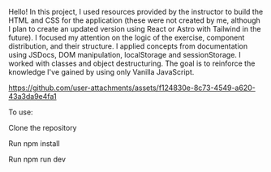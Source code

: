 Hello! In this project, I used resources provided by the instructor to build the HTML and CSS for the application (these were not created by me, although I plan to create an updated version using React or Astro with Tailwind in the future).
I focused my attention on the logic of the exercise, component distribution, and their structure.
I applied concepts from documentation using JSDocs, DOM manipulation, localStorage and sessionStorage. 
I worked with classes and object destructuring. The goal is to reinforce the knowledge I've gained by using only Vanilla JavaScript.


https://github.com/user-attachments/assets/f124830e-8c73-4549-a620-43a3da9e4fa1


To use:

Clone the repository

Run npm install

Run npm run dev
